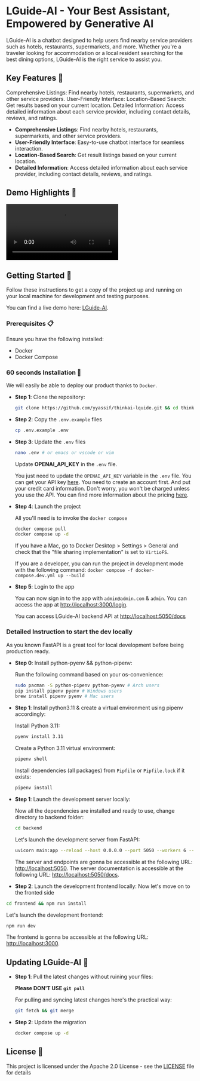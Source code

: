 # LGuide-AI - Your Best Assistant, Empowered by Generative AI

LGuide-AI is a chatbot designed to help users find nearby service providers such as hotels, restaurants, supermarkets, and more. Whether you're a traveler looking for accommodation or a local resident searching for the best dining options, LGuide-AI is the right service to assist you.

<!-- <div align="center">
  <img src="./logo.png" width="100%" alt="LGuide-AI-logo" style="padding-bottom: 20px"/>
</div> -->

## Key Features 🎯
Comprehensive Listings: Find nearby hotels, restaurants, supermarkets, and other service providers.
User-Friendly Interface: 
Location-Based Search: Get results based on your current location.
Detailed Information: Access detailed information about each service provider, including contact details, reviews, and ratings.

- **Comprehensive Listings**: Find nearby hotels, restaurants, supermarkets, and other service providers.
- **User-Friendly Interface**: Easy-to-use chatbot interface for seamless interaction.
- **Location-Based Search**: Get result listings based on your current location.
- **Detailed Information**: Access detailed information about each service provider, including contact details, reviews, and ratings.

## Demo Highlights 🎥

![Demo](demo.mp4)

## Getting Started 🚀

Follow these instructions to get a copy of the project up and running on your local machine for development and testing purposes.

You can find a live demo here: [LGuide-AI](https://lguideai.yyassif.dev).

### Prerequisites 📋

Ensure you have the following installed:

- Docker
- Docker Compose

### 60 seconds Installation 💽
  We will easily be able to deploy our product thanks to `Docker`.

- **Step 1**: Clone the repository:

  ```bash
  git clone https://github.com/yyassif/thinkai-lquide.git && cd thinkai-lquide
  ```

- **Step 2**: Copy the `.env.example` files

  ```bash
  cp .env.example .env
  ```

- **Step 3**: Update the `.env` files

  ```bash
  nano .env # or emacs or vscode or vim
  ```

  Update **OPENAI_API_KEY** in the `.env` file.

  You just need to update the `OPENAI_API_KEY` variable in the `.env` file. You can get your API key [here](https://platform.openai.com/api-keys). You need to create an account first. And put your credit card information. Don't worry, you won't be charged unless you use the API. You can find more information about the pricing [here](https://openai.com/pricing/).

- **Step 4**: Launch the project

  All you'll need is to invoke the `docker compose`

  ```bash
  docker compose pull
  docker compose up -d
  ```

  If you have a Mac, go to Docker Desktop > Settings > General and check that the "file sharing implementation" is set to `VirtioFS`.

  If you are a developer, you can run the project in development mode with the following command: `docker compose -f docker-compose.dev.yml up --build`

- **Step 5**: Login to the app

  You can now sign in to the app with `admin@admin.com` & `admin`. You can access the app at [http://localhost:3000/login](http://localhost:3000/login).

  You can access LGuide-AI backend API at [http://localhost:5050/docs](http://localhost:5050/docs)

### Detailed Instruction to start the dev locally

As you known FastAPI is a great tool for local development before being production ready.

- **Step 0**: Install python-pyenv && python-pipenv:

  Run the following command based on your os-convenience:

  ```bash
  sudo pacman -S python-pipenv python-pyenv # Arch users
  pip install pipenv pyenv # Windows users
  brew install pipenv pyenv # Mac users
  ```

- **Step 1**: Install python3.11 & create a virtual environment using pipenv accordingly:

  Install Python 3.11:

  ```bash
  pyenv install 3.11
  ```

  Create a Python 3.11 virtual environment:

  ```bash
  pipenv shell
  ```

  Install dependencies (all packages) from `Pipfile` or `Pipfile.lock` if it exists:

  ```bash
  pipenv install
  ```

- **Step 1**: Launch the development server locally:

  Now all the dependencies are installed and ready to use, change directory to backend folder:

  ```bash
  cd backend
  ```

  Let's launch the development server from FastAPI:

  ```bash
  uvicorn main:app --reload --host 0.0.0.0 --port 5050 --workers 6 --log-level info
  ```

  The server and endpoints are gonna be accessible at the following URL: [http://localhost:5050](http://localhost:5050).
  The server documentation is accessible at the following URL: [http://localhost:5050/docs](http://localhost:5050/docs).

 - **Step 2**: Launch the development frontend locally:
  Now let's move on to the fronted side

  ```bash
  cd frontend && npm run install
  ```

  Let's launch the development frontend:

  ```bash
  npm run dev
  ```

  The frontend is gonna be accessible at the following URL: [http://localhost:3000](http://localhost:3000).

## Updating LGuide-AI 🚀

- **Step 1**: Pull the latest changes without ruining your files:

  **Please DON'T USE `git pull`**

  For pulling and syncing latest changes here's the practical way:

  ```bash
  git fetch && git merge
  ```

- **Step 2**: Update the migration

  ```bash
  docker compose up -d
  ```

## License 📄

This project is licensed under the Apache 2.0 License - see the [LICENSE](LICENSE) file for details
